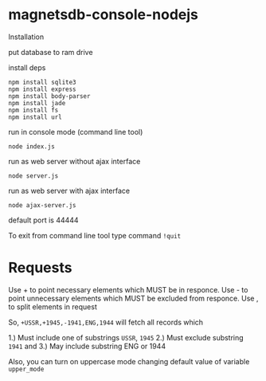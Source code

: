 # magnetsdb-console-nodejs


Installation

put database to ram drive

install deps

```
npm install sqlite3
npm install express
npm install body-parser
npm install jade
npm install fs
npm install url
```

run in console mode (command line tool)

```node index.js```

run as web server without ajax interface

```node server.js```

run as web server with ajax interface

```node ajax-server.js```

default port is 44444

To exit from command line tool type command ```!quit``` 

Requests
============

Use + to point neсessary elements which MUST be in responce.
Use - to point unnecessary elements which MUST be excluded from responce.
Use , to split elements in request

So, ```+USSR,+1945,-1941,ENG,1944```  will fetch all records which

1.) Must include one of substrings ```USSR```, ```1945```
2.) Must exclude substring ```1941``` and
3.) May include substring ENG or 1944

Also, you can turn on uppercase mode changing default value of variable ```upper_mode```
